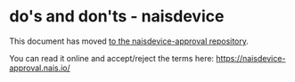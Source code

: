 # do's and don'ts - naisdevice

This document has moved [to the naisdevice-approval repository](https://github.com/nais/naisdevice-approval/blob/master/templates/index.html).

You can read it online and accept/reject the terms here: https://naisdevice-approval.nais.io/
